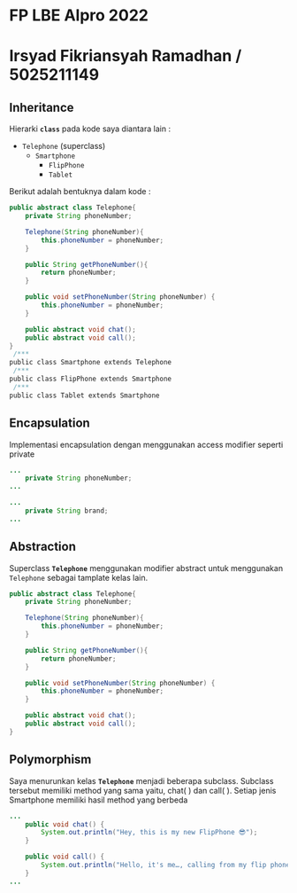 # FP LBE Alpro 2022

# Irsyad Fikriansyah Ramadhan / 5025211149

## Inheritance

Hierarki **`class`** pada kode saya diantara lain :

* `Telephone` (superclass)
  * `Smartphone`
    * `FlipPhone`
    * `Tablet`

Berikut adalah bentuknya dalam kode :

```java
public abstract class Telephone{
    private String phoneNumber;

    Telephone(String phoneNumber){
        this.phoneNumber = phoneNumber;
    }

    public String getPhoneNumber(){
        return phoneNumber;
    }

    public void setPhoneNumber(String phoneNumber) {
        this.phoneNumber = phoneNumber;
    }

    public abstract void chat();
    public abstract void call();
}
 /***
public class Smartphone extends Telephone 
 /***
public class FlipPhone extends Smartphone
 /***
public class Tablet extends Smartphone
```

## Encapsulation

Implementasi encapsulation dengan menggunakan access modifier seperti private

```java
...
    private String phoneNumber;
...
```

```java
...
    private String brand;
...
```

## Abstraction

Superclass **`Telephone`** menggunakan modifier abstract untuk menggunakan `Telephone` sebagai tamplate kelas lain.

```java
public abstract class Telephone{
    private String phoneNumber;

    Telephone(String phoneNumber){
        this.phoneNumber = phoneNumber;
    }

    public String getPhoneNumber(){
        return phoneNumber;
    }

    public void setPhoneNumber(String phoneNumber) {
        this.phoneNumber = phoneNumber;
    }

    public abstract void chat();
    public abstract void call();
}
```

## Polymorphism

Saya menurunkan kelas **`Telephone`** menjadi beberapa subclass. Subclass tersebut memiliki method yang sama yaitu, chat( ) dan call( ). Setiap jenis Smartphone memiliki hasil method yang berbeda

```java
...
    public void chat() {
        System.out.println("Hey, this is my new FlipPhone 😎");
    }

    public void call() {
        System.out.println("Hello, it's me…, calling from my flip phone");
    }
...
```
